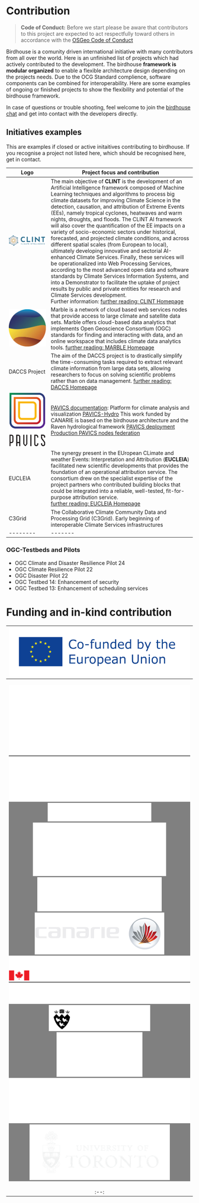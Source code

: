# **Contribution**

> **Code of Conduct:** Before we start please be aware that contributors to this project are expected to act respectfully toward others in accordance with the [OSGeo Code of Conduct](https://www.osgeo.org/code_of_conduct/)


Birdhouse is a comunity driven international initiative with many contributors from all over the world. Here is an unfinished list of projects which had actively contributed to the development. The birdhouse **framework is modular organized** to enable a flexible architecture design depending on the projects needs. Due to the OCG Standard complience, software components can be combined for interoperability. Here are some examples of ongoing or finished projects to show the flexibility and potential of the birdhouse framework.

In case of questions or trouble shooting, feel welcome to join the [birdhouse chat](https://gitter.im/bird-house/birdhouse) and get into contact with the developers directly. 

## Initiatives examples

This are examples if closed or active initaitives contributing to birdhouse. If you recognise a project not listed here, which should be recognised here, get in contact.

| Logo | Project focus and contribution |
| -------- | ------- |
| ![](images/logos/ClINT-horizzontale.png) | The main objective of **CLINT** is the development of an Artificial Intelligence framework composed of Machine Learning techniques and algorithms to process big climate datasets for improving Climate Science in the detection, causation, and attribution of Extreme Events (EEs), namely tropical cyclones, heatwaves and warm nights, droughts, and floods. The CLINT AI framework will also cover the quantification of the EE impacts on a variety of socio-economic sectors under historical, forecasted, and projected climate conditions, and across different spatial scales (from European to local), ultimately developing innovative and sectorial AI-enhanced Climate Services. Finally, these services will be operationalized into Web Processing Services, according to the most advanced open data and software standards by Climate Services Information Systems, and into a Demonstrator to facilitate the uptake of project results by public and private entities for research and Climate Services development. <br> Further information: [further reading: CLINT Homepage](https://climateintelligence.eu) |
| ![](images/logos/marble.png)| Marble is a network of cloud based web services nodes that provide access to large climate and satellite data sets. Marble offers cloud-based data analytics that implements Open Geoscience Consortium (OGC) standards for finding and interacting with data, and an online workspace that includes climate data analytics tools. [further reading: MARBLE Homepage](https://marbleclimate.com) |
| DACCS Project | The aim of the DACCS project is to drastically simplify the time-consuming tasks required to extract relevant climate information from large data sets, allowing researchers to focus on solving scientific problems rather than on data management. [further reading: DACCS Homepage](https://daccs.ca) | 
| ![](images/logos/pavics_v.svg) | [PAVICS documentation](https://pavics-sdi.readthedocs.io/en/latest/): Platform for climate analysis and visualization [PAVICS-Hydro](https://medium.com/birdhouse-newsletter/web-processing-services-for-hydrological-modeling-7b5eb5c426ed) This work funded by CANARIE is based on the birdhouse architecture and the Raven hydrological framework  [PAVICS deployment](https://birdhouse-deploy.readthedocs.io/en/latest/#birdhouse) [Production PAVICS nodes federation](https://marbleclimate.com/)  |
| EUCLEIA | The synergy present in the EUropean CLimate and weather Events: Interpretation and Attribution (**EUCLEIA**) facilitated new scientific developments that provides the foundation of an operational attribution service. The consortium drew on the specialist expertise of the project partners who contributed building blocks that could be integrated into a reliable, well-tested, fit-for-purpose attribution service. <br> [further reading: EUCLEIA Homepage](https://eucleia.eu) |
| C3Grid | The Collaborative Climate Community Data and Processing Grid (C3Grid). Early beginning of interoperable Climate Services infrastructures |
| -------- | ------- |

### OGC-Testbeds and Pilots

-   OGC Climate and Disaster Resilience Pilot 24
-   OGC Climate Resilience Pilot 22
-   OGC Disaster Pilot 22
-   OGC Testbed 14: Enhancement of security
-   OGC Testbed 13: Enhancement of scheduling services

# Funding and in-kind contribution

| ![](images/Co-Funded-By-the-EU.png) |
| :--: |
| <p style="background-color:grey"> ![](images/logos/BritishColumbia_Logo_Horizontal_Grey_Reverse.png) ![](images/logos/canadian-foundation-innovation-logo-new-light.svg) ![](images/logos/computer-research-institute-of-montreal-crim-vector-logo%201.svg) ![](images/logos/concordia-logo.svg) ![](images/logos/economie-science-et-innovation-quebec-seeklogo%201.svg) ![](images/logos/logo-canarie.png) ![](images/logos/logo-eccc-en.png) ![](images/logos/logo-pcic.png) ![](images/logos/mcgill-university-2%201.svg) ![](images/logos/ontario-provincial-new-seeklogo%201.svg) ![](images/logos/ouranos_logo_horizontal_blanc.png) ![](images/logos/UofT-white-on-transparent.png) </p> |  
| :--: |




<!-- 


## COPERNICUS

-   CP4CDS: Climate Projects for the [Climate Data
    Store](https://cds.climate.copernicus.eu/) (part of the European
    Union\'s [Copernicus Climate Change
    Service](https://climate.copernicus.eu/)).

## PAVICS

-   [PAVICS](https://ouranosinc.github.io/pavics-sdi/): Platform for
    climate analysis and visualization by
    [Ouranos](https://www.ouranos.ca/) and
    [CRIM](https://www.crim.ca/en), Canada.
-   [PAVICS-Hydro](https://medium.com/birdhouse-newsletter/web-processing-services-for-hydrological-modeling-7b5eb5c426ed)
    : Additional services for
    [PAVICS](https://ouranosinc.github.io/pavics-sdi/) allowing users to
    perform hydrological modeling and analysis.

[Pavics](https://pavics-sdi.readthedocs.io/en/latest/index.html)


## DACCS
-   [DACCS](https://daccs.ca/): *Data Analytics for Canadian Climate
    Services* is a collaboration between the [University of
    Toronto](https://www.utoronto.ca/), the Pacific Climate Impacts
    Consortium ([PCIC](https://www.pacificclimate.org/)), the Computer
    Research Institute of Montréal ([CRIM](https://www.crim.ca/en)), and
    [Ouranos](https://www.ouranos.ca/).

    This project evolved from
    [PAVICS](https://ouranosinc.github.io/pavics-sdi/) developments, by
    extending [Birdhouse]() services with multiple new capabilities, and
    providing an *Infrastructure as Code* (IaC) [birdhouse-deploy]()
    definition allowing the customizable selection of server
    [components](https://birdhouse-deploy.readthedocs.io/en/latest/#birdhouse).

## Demonstrators and projects

[CLINT](https://clint.dkrz.de/) 

[Climatedata](https://climatedata.ca/)

## OGC-Testbeds

::: todo
Add references to OGC testbed.
:::
-   OGC Testbed 13: Enhancement of scheduling services
-   OGC Testbed 14: Enhancement of security
| [OGC EO-Pilot](http://docs.opengeospatial.org/per/20-045.html%23_open_source_software_4&amp;sa=D&amp;source=editors&amp;ust=1660816924243900&amp;usg=AOvVaw22QBuuFacKi801Tvd-c-LC)  | | | 

 -->

